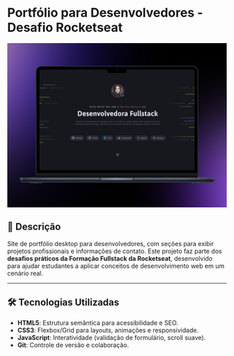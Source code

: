 

# Portfólio para Desenvolvedores - Desafio Rocketseat

![Prévia do Projeto](./public/175shots_so.png)

## 📝 Descrição

Site de portfólio desktop para desenvolvedores, com seções para exibir projetos profissionais e informações de contato. Este projeto faz parte dos **desafios práticos da Formação Fullstack da Rocketseat**, desenvolvido para ajudar estudantes a aplicar conceitos de desenvolvimento web em um cenário real.

---


## 🛠️ Tecnologias Utilizadas

- **HTML5**: Estrutura semântica para acessibilidade e SEO.
- **CSS3**: Flexbox/Grid para layouts, animações e responsividade.
- **JavaScript**: Interatividade (validação de formulário, scroll suave).
- **Git**: Controle de versão e colaboração.
